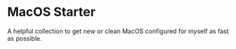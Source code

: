 # MacOS Starter

A helpful collection to get new or clean MacOS configured for myself as fast as possible.
